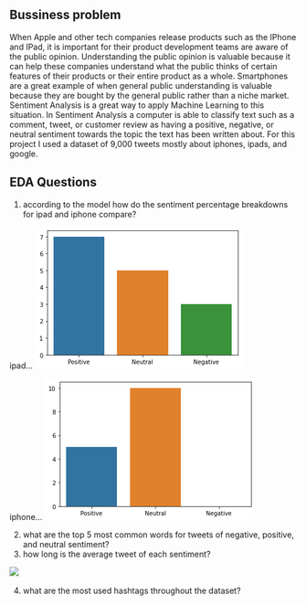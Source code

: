 ## Bussiness problem

When Apple and other tech companies release products such as the IPhone and IPad, it is important for their product development teams are aware of the public opinion. Understanding the public opinion is valuable because it can help these companies understand what the public thinks of certain features of their products or their entire product as a whole. Smartphones are a great example of when general public understanding is valuable because they are bought by the general public rather than a niche market. Sentiment Analysis is a great way to apply Machine Learning to this situation. In Sentiment Analysis a computer is able to classify text such as a comment, tweet, or customer review as having a positive, negative, or neutral sentiment towards the topic the text has been written about. For this project I used a dataset of 9,000 tweets mostly about iphones, ipads, and google.

## EDA Questions

1. according to the model how do the sentiment percentage breakdowns for ipad and iphone compare?

ipad...
<img src="images/ipad.png/">

iphone...
<img src="images/iphone.png/"> 

2. what are the top 5 most common words for tweets of negative, positive, and neutral sentiment?
3. how long is the average tweet of each sentiment?

<img src="images/lengths.jpg/"> 

4. what are the most used hashtags throughout the dataset?
